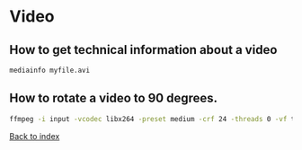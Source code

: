 # Video

## How to get technical information about a video

```bash
mediainfo myfile.avi
```

## How to rotate a video to 90 degrees.

```bash
ffmpeg -i input -vcodec libx264 -preset medium -crf 24 -threads 0 -vf transpose=1 -acodec copy output.mkv
```

[Back to index](../../README.md)
